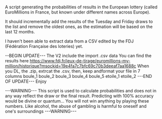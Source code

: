 A script generating the probabilities of results in the European lottery (called EuroMillions in France, but known under different names across Europe).

It should incrementally add the results of the Tuesday and Friday draws to the list and remove the oldest ones, as the estimation will be based on the last 12 months.

I haven't been able to extract data from a CSV edited by the FDJ (Fédération Française des loteries) yet.

--BEGIN UPDATE---
The V2 include the import .csv data
You can find the results here https://www.fdj.fr/jeux-de-tirage/euromillions-my-million/historique?msockid=19e4fa7c7bfc69c70b3deeaf7aa1688c
When you DL, the .zip, extrcat the .csv, then, keep andformat your file in 7 columns
boule_1	boule_2	boule_3	boule_4	boule_5	etoile_1	etoile_2
---END OF UPDATE---
Enjoy

---WARNING---
This script is used to calculate probabilities and does not in any way reflect the draw or the final result. Predicting with 100% accuracy would be divine or quantum... You will not win anything by playing these numbers. Like alcohol, the abuse of gambling is harmful to oneself and one's surroundings
---WARNING---
